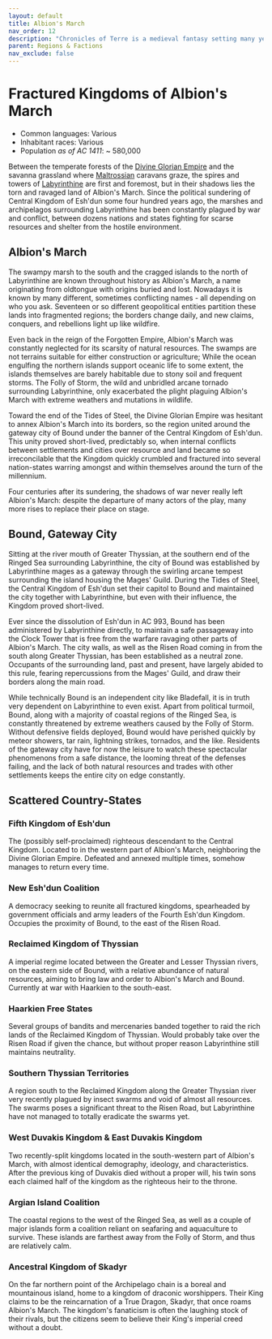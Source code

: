 ```yaml
---
layout: default
title: Albion's March
nav_order: 12
description: "Chronicles of Terre is a medieval fantasy setting many years in the writing."
parent: Regions & Factions
nav_exclude: false
---
```


# Fractured Kingdoms of Albion's March

- Common languages: Various
- Inhabitant races: Various
- Population *as of AC 1411*: ~ 580,000

Between the temperate forests of the [Divine Glorian Empire](DGE) and the savanna grassland where [Maltrossian](Maltross) caravans graze, the spires and towers of [Labyrinthine](Labyrinthine) are first and foremost, but in their shadows lies the torn and ravaged land of Albion's March. Since the political sundering of Central Kingdom of Esh'dun some four hundred years ago, the marshes and archipelagos surrounding Labyrinthine has been constantly plagued by war and conflict, between dozens nations and states fighting for scarse resources and shelter from the hostile environment.

## Albion's March

The swampy marsh to the south and the cragged islands to the north of Labyrinthine are known throughout history as Albion's March, a name originating from oldtongue with origins buried and lost. Nowadays it is known by many different, sometimes conflicting names - all depending on who you ask. Seventeen or so different geopolitical entities partition these lands into fragmented regions; the borders change daily, and new claims, conquers, and rebellions light up like wildfire.

Even back in the reign of the Forgotten Empire, Albion's March was constantly neglected for its scarsity of natural resources. The swamps are not terrains suitable for either construction or agriculture; While the ocean engulfing the northern islands support oceanic life to some extent, the islands themselves are barely habitable due to stony soil and frequent storms. The Folly of Storm, the wild and unbridled arcane tornado surrounding Labyrinthine, only exacerbated the plight plaguing Albion's March with extreme weathers and mutations in wildlife.

Toward the end of the Tides of Steel, the Divine Glorian Empire was hesitant to annex Albion's March into its borders, so the region united around the gateway city of Bound under the banner of the Central Kingdom of Esh'dun. This unity proved short-lived, predictably so, when internal conflicts between settlements and cities over resource and land became so irreconcilable that the Kingdom quickly crumbled and fractured into several nation-states warring amongst and within themselves around the turn of the millennium. 

Four centuries after its sundering, the shadows of war never really left Albion's March: despite the departure of many actors of the play, many more rises to replace their place on stage.

## Bound, Gateway City

Sitting at the river mouth of Greater Thyssian, at the southern end of the Ringed Sea surrounding Labyrinthine, the city of Bound was established by Labyrinthine mages as a gateway through the swirling arcane tempest surrounding the island housing the Mages' Guild. During the Tides of Steel, the Central Kingdom of Esh'dun set their capitol to Bound and maintained the city together with Labyrinthine, but even with their influence, the Kingdom proved short-lived.

Ever since the dissolution of Esh'dun in AC 993, Bound has been administered by Labyrinthine directly, to maintain a safe passageway into the Clock Tower that is free from the warfare ravaging other parts of Albion's March. The city walls, as well as the Risen Road coming in from the south along Greater Thyssian, has been established as a neutral zone. Occupants of the surrounding land, past and present, have largely abided to this rule, fearing repercussions from the Mages' Guild, and draw their borders along the main road.

While technically Bound is an independent city like Bladefall, it is in truth very dependent on Labyrinthine to even exist. Apart from political turmoil, Bound, along with a majority of coastal regions of the Ringed Sea, is constantly threatened by extreme weathers caused by the Folly of Storm. Without defensive fields deployed, Bound would have perished quickly by meteor showers, tar rain, lightning strikes, tornados, and the like. Residents of the gateway city have for now the leisure to watch these spectacular phenomenons from a safe distance, the looming threat of the defenses failing, and the lack of both natural resources and trades with other settlements keeps the entire city on edge constantly.

## Scattered Country-States

### Fifth Kingdom of Esh'dun

The (possibly self-proclaimed) righteous descendant to the Central Kingdom. Located to in the western part of Albion's March, neighboring the Divine Glorian Empire. Defeated and annexed multiple times, somehow manages to return every time.

### New Esh'dun Coalition

A democracy seeking to reunite all fractured kingdoms, spearheaded by government officials and army leaders of the Fourth Esh'dun Kingdom. Occupies the proximity of Bound, to the east of the Risen Road.

### Reclaimed Kingdom of Thyssian

A imperial regime located between the Greater and Lesser Thyssian rivers, on the eastern side of Bound, with a relative abundance of natural resources, aiming to bring law and order to Albion's March and Bound. Currently at war with Haarkien to the south-east.

### Haarkien Free States

Several groups of bandits and mercenaries banded together to raid the rich lands of the Reclaimed Kingdom of Thyssian. Would probably take over the Risen Road if given the chance, but without proper reason Labyrinthine still maintains neutrality.

### Southern Thyssian Territories

A region south to the Reclaimed Kingdom along the Greater Thyssian river very recently plagued by insect swarms and void of almost all resources. The swarms poses a significant threat to the Risen Road, but Labyrinthine have not managed to totally eradicate the swarms yet.

### West Duvakis Kingdom & East Duvakis Kingdom

Two recently-split kingdoms located in the south-western part of Albion's March, with almost identical demography, ideology, and characteristics. After the previous king of Duvakis died without a proper will, his twin sons each claimed half of the kingdom as the righteous heir to the throne.

### Argian Island Coalition

The coastal regions to the west of the Ringed Sea, as well as a couple of major islands form a coalition reliant on seafaring and aquaculture to survive. These islands are farthest away from the Folly of Storm, and thus are relatively calm.

### Ancestral Kingdom of Skadyr

On the far northern point of the Archipelago chain is a boreal and mountainous island, home to a kingdom of draconic worshippers. Their King claims to be the reincarnation of a True Dragon, Skadyr, that once roams Albion's March. The kingdom's fanaticism is often the laughing stock of their rivals, but the citizens seem to believe their King's imperial creed without a doubt.
